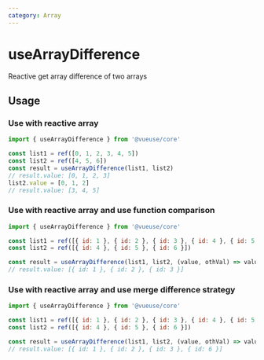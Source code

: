 ```yaml
---
category: Array
---
```


# useArrayDifference

Reactive get array difference of two arrays

## Usage

### Use with reactive array

```js
import { useArrayDifference } from '@vueuse/core'

const list1 = ref([0, 1, 2, 3, 4, 5])
const list2 = ref([4, 5, 6])
const result = useArrayDifference(list1, list2)
// result.value: [0, 1, 2, 3]
list2.value = [0, 1, 2]
// result.value: [3, 4, 5]
```

### Use with reactive array and use function comparison

```js
import { useArrayDifference } from '@vueuse/core'

const list1 = ref([{ id: 1 }, { id: 2 }, { id: 3 }, { id: 4 }, { id: 5 }])
const list2 = ref([{ id: 4 }, { id: 5 }, { id: 6 }])

const result = useArrayDifference(list1, list2, (value, othVal) => value.id === othVal.id)
// result.value: [{ id: 1 }, { id: 2 }, { id: 3 }]
```

### Use with reactive array and use merge difference strategy

```js
import { useArrayDifference } from '@vueuse/core'

const list1 = ref([{ id: 1 }, { id: 2 }, { id: 3 }, { id: 4 }, { id: 5 }])
const list2 = ref([{ id: 4 }, { id: 5 }, { id: 6 }])

const result = useArrayDifference(list1, list2, (value, othVal) => value.id === othVal.id, { mergeDiff: true })
// result.value: [{ id: 1 }, { id: 2 }, { id: 3 }, { id: 6 }]
```
